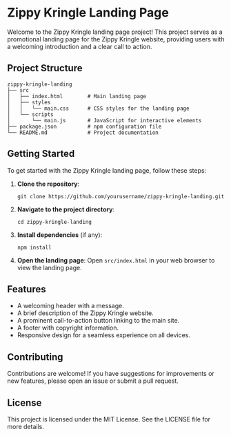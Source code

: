 # Zippy Kringle Landing Page

Welcome to the Zippy Kringle landing page project! This project serves as a promotional landing page for the Zippy Kringle website, providing users with a welcoming introduction and a clear call to action.

## Project Structure

```
zippy-kringle-landing
├── src
│   ├── index.html        # Main landing page
│   ├── styles
│   │   └── main.css      # CSS styles for the landing page
│   └── scripts
│       └── main.js       # JavaScript for interactive elements
├── package.json          # npm configuration file
└── README.md             # Project documentation
```

## Getting Started

To get started with the Zippy Kringle landing page, follow these steps:

1. **Clone the repository**:
   ```
   git clone https://github.com/yourusername/zippy-kringle-landing.git
   ```

2. **Navigate to the project directory**:
   ```
   cd zippy-kringle-landing
   ```

3. **Install dependencies** (if any):
   ```
   npm install
   ```

4. **Open the landing page**:
   Open `src/index.html` in your web browser to view the landing page.

## Features

- A welcoming header with a message.
- A brief description of the Zippy Kringle website.
- A prominent call-to-action button linking to the main site.
- A footer with copyright information.
- Responsive design for a seamless experience on all devices.

## Contributing

Contributions are welcome! If you have suggestions for improvements or new features, please open an issue or submit a pull request.

## License

This project is licensed under the MIT License. See the LICENSE file for more details.